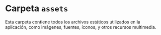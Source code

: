 # Carpeta `assets`

Esta carpeta contiene todos los archivos estáticos utilizados en la aplicación, como imágenes, fuentes, íconos, y otros recursos multimedia.